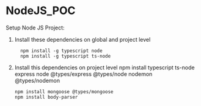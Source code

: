 # NodeJS_POC
Setup Node JS Project:
1. Install these dependencies on global and project level 

         npm install -g typescript node
         npm install -g typescript ts-node

2. Install this dependencies on project level
       npm install typescript ts-node express node @types/express @types/node nodemon @types/nodemon
       
       npm install mongoose @types/mongoose
       npm install body-parser
      